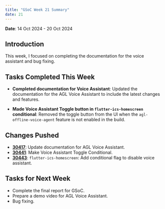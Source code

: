 ```yaml
---
title: "GSoC Week 21 Summary"
date: 21
---
```



<!-- # GSoC Week 08 Summary -->
**Date**: 14 Oct 2024 - 20 Oct 2024

## Introduction
This week, I focused on completing the documentation for the voice assistant and bug fixing.

## Tasks Completed This Week
- **Completed documentation for Voice Assistant**: Updated the documentation for the AGL Voice Assistant to include the latest changes and features.

- **Made Voice Assistant Toggle button in `flutter-ics-homescreen` conditional**: Removed the toggle button from the UI when the `agl-offline-voice-agent` feature is not enabled in the build.

## Changes Pushed
- **[30417](https://gerrit.automotivelinux.org/gerrit/c/AGL/documentation/+/30417)**: Update documentation for AGL Voice Assistant.
- **[30441](https://gerrit.automotivelinux.org/gerrit/c/apps/flutter-ics-homescreen/+/30441)**: Make Voice Assistant Toggle Conditional.
- **[30443](https://gerrit.automotivelinux.org/gerrit/c/AGL/meta-agl-demo/+/30443)**: `flutter-ics-homescreen`: Add conditional flag to disable voice assistant.

## Tasks for Next Week
- Complete the final report for GSoC.
- Prepare a demo video for AGL Voice Assistant.
- Bug fixing.


<br>
<br>